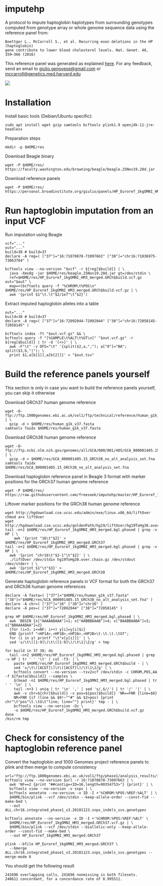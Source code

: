 imputehp
========

A protocol to impute haptoglobin haplotypes from surrounding genotypes computed from genotype array or whole genome sequence data using the reference panel from:

```
Boettger L., McCarroll S., et al. Recurring exon deletions in the HP (haptoglobin)
gene contribute to lower blood cholesterol levels. Nat. Genet. 48, 359–366 (2016)
```

This reference panel was generated as explained <a href="http://mccarrolllab.org/wp-content/uploads/2014/12/ng.3510.pdf">here</a>. For any feedback, send an email to giulio.genovese@gmail.com or mccarroll@genetics.med.harvard.edu

![](http://mccarrolllab.org/wp-content/uploads/2018/09/Slideshow-08-1170x500.jpg)

Installation
============

Install basic tools (Debian/Ubuntu specific):

```
sudo apt install wget gzip samtools bcftools plink1.9 openjdk-11-jre-headless
```

Preparation steps
```
mkdir -p $HOME/res
```

Download Beagle binary
```
wget -P $HOME/res/ https://faculty.washington.edu/browning/beagle/beagle.25Nov19.28d.jar
```

Download reference panels
```
wget -P $HOME/res/ https://personal.broadinstitute.org/giulio/panels/HP_Euroref_1kgOMNI_HM3_merged.GRCh3{7,8}.vcf.gz
```

Run haptoglobin imputation from an input VCF
============================================

Run imputation using Beagle
```
vcf="..."
out="..."
build=38 # build=37
declare -A reg=( ["37"]="16:71070878-73097663" ["38"]="chr16:71036975-73063764" )

bcftools view --no-version "$vcf" -r ${reg[$build]} | \
  java -Xmx8g -jar $HOME/res/beagle.25Nov19.28d.jar gt=/dev/stdin \
  ref=$HOME/res/HP_Euroref_1kgOMNI_HM3_merged.GRCh$build.vcf.gz out="$out" \
  map=<(bcftools query -f "%CHROM\t%POS\n" $HOME/res/HP_Euroref_1kgOMNI_HM3_merged.GRCh$build.vcf.gz | \
  awk '{print $1"\t.\t"$2/1e7"\t"$2}')
```

Extract imputed haptoglobin alleles into a table
```
out="..."
build=38 # build=37
declare -A reg=( ["37"]="16:72092044-72092044" ["38"]="chr16:72058145-72058145" )

bcftools index -ft "$out.vcf.gz" && \
bcftools query -f "[%SAMPLE\t%ALT\t%GT\n]" "$out.vcf.gz" -r ${reg[$build]} | tr -d '[<>]' | \
  awk -F"\t" -v OFS="\t" '{split($2,a,","); a["0"]="NA"; split($3,b,"|"); \
  print $1,a[b[1]],a[b[2]]}' > "$out.tsv"
```

Build the reference panels yourself
===================================

This section is only in case you want to build the reference panels yourself, you can skip it otherwise

Download GRCh37 human genome reference
```
wget -O- ftp://ftp.1000genomes.ebi.ac.uk/vol1/ftp/technical/reference/human_g1k_v37.fasta.gz | \
  gzip -d > $HOME/res/human_g1k_v37.fasta
samtools faidx $HOME/res/human_g1k_v37.fasta
```

Download GRCh38 human genome reference
```
wget -O- ftp://ftp.ncbi.nlm.nih.gov/genomes/all/GCA/000/001/405/GCA_000001405.15_GRCh38/seqs_for_alignment_pipelines.ucsc_ids/GCA_000001405.15_GRCh38_no_alt_analysis_set.fna.gz | \
  gzip -d > $HOME/res/GCA_000001405.15_GRCh38_no_alt_analysis_set.fna
samtools faidx $HOME/res/GCA_000001405.15_GRCh38_no_alt_analysis_set.fna
```

Download haptoglobin reference panel in Beagle 3 format with marker positions for the GRCh37 human genome reference
```
wget -P $HOME/res/ https://raw.githubusercontent.com/freeseek/imputehp/master/HP_Euroref_1kgOMNI_HM3_merged.bgl.phased
```

Liftover marker positions for the GRCh38 human genome reference
```
wget http://hgdownload.cse.ucsc.edu/admin/exe/linux.x86_64/liftOver
chmod a+x liftOver
wget http://hgdownload.cse.ucsc.edu/goldenPath/hg19/liftOver/hg19ToHg38.over.chain.gz
tail -n+2 $HOME/res/HP_Euroref_1kgOMNI_HM3_merged.bgl.phased | grep -v HP | \
    awk '{print "16\t"$2}' > $HOME/res/HP_Euroref_1kgOMNI_HM3_merged.GRCh37
tail -n+2 $HOME/res/HP_Euroref_1kgOMNI_HM3_merged.bgl.phased | grep -v HP | \
  awk '{print "chr16\t"$2-1"\t"$2}' | \
  ./liftOver /dev/stdin hg19ToHg38.over.chain.gz /dev/stdout /dev/stderr | \
  awk '{print $1"\t"$3}' > $HOME/res/HP_Euroref_1kgOMNI_HM3_merged.GRCh38
```

Generate haptoglobin reference panels in VCF format for both the GRCh37 and GRCh38 human genome references
```
declare -A fasta=( ["37"]="$HOME/res/human_g1k_v37.fasta" ["38"]="$HOME/res/GCA_000001405.15_GRCh38_no_alt_analysis_set.fna" )
declare -A chr=( ["37"]="16" ["38"]="chr16" )
declare -A pos=( ["37"]="72092044" ["38"]="72058145" )

grep HP $HOME/res/HP_Euroref_1kgOMNI_HM3_merged.bgl.phased | \
  awk 'BEGIN {x["AAAAABAAA"]=1; x["AABBBAAAB"]=4; x["BAABBAABA"]=3; x["BBAAAABAA"]=2}
  {for (i=3; i<=NF; i++) y[i]=y[i]$i}
  END {printf "<HP1A>,<HP1B>,<HP2A>,<HP2B>\t.\t.\t.\tGT";
  for (i in y) printf "\t"x[y[i]]}' | \
  sed 's/\t\([1-9]\)\t\([1-9]\)/\t\1|\2/g' > tmp

for build in 37 38; do
  tail -n+2 $HOME/res/HP_Euroref_1kgOMNI_HM3_merged.bgl.phased | grep -v HP | tr ' ' '\t' | cut -f3- | \
    paste $HOME/res/HP_Euroref_1kgOMNI_HM3_merged.GRCh$build - | \
    sed 's/\t\([ACGT]\)\t\([ACGT]\)/\t\1\2/g' | \
    bcftools convert --no-version --tsv2vcf /dev/stdin -c CHROM,POS,AA -f ${fasta[$build]} --samples \
    $(head -n1 $HOME/res/HP_Euroref_1kgOMNI_HM3_merged.bgl.phased | tr ' ' '\n' | \
    tail -n+3 | uniq | tr '\n' ',' | sed 's/,$//') | tr '/' '|' | \
    awk -v chr=${chr[$build]} -v pos=${pos[$build]} 'NR==FNR {line=$0}
    NR>FNR {if (line && $0!~"^#" && $2>pos) {print chr"\t"pos"\t.\tG\t"line; line=""} print}' tmp - | \
    bcftools view --no-version -Oz \
    -o $HOME/res/HP_Euroref_1kgOMNI_HM3_merged.GRCh$build.vcf.gz
done
/bin/rm tmp
```

Check for consistency of the haptoglobin reference panel
========================================================

Convert the haptoglobin and 1000 Genomes project reference panels to plink and then merge to compute consistency
```
url="ftp://ftp.1000genomes.ebi.ac.uk/vol1/ftp/phase1/analysis_results/integrated_call_sets/ALL.chr16.integrated_phase1_v3.20101123.snps_indels_svs.genotypes.vcf.gz"
bcftools view --no-version $url -r 16:71070878-73097663 | \
  awk 'NF==2 {print "##contig=<ID=16,length=90354753>"} {print}' | \
  bcftools view --no-version -v snps | \
  bcftools annotate --no-version -x ID -I +'%CHROM:%POS:%REF:%ALT' | \
  $HOME/bin/plink --vcf /dev/stdin --keep-allele-order --const-fid --make-bed \
  --out ALL.chr16.integrated_phase1_v3.20101123.snps_indels_svs.genotypes

bcftools annotate --no-version -x ID -I +'%CHROM:%POS:%REF:%ALT' \
  $HOME/res/HP_Euroref_1kgOMNI_HM3_merged.GRCh37.vcf.gz | \
  $HOME/bin/plink --vcf /dev/stdin --biallelic-only --keep-allele-order --const-fid --make-bed \
  --out HP_Euroref_1kgOMNI_HM3_merged.GRCh37

plink --bfile HP_Euroref_1kgOMNI_HM3_merged.GRCh37 \
  --bmerge ALL.chr16.integrated_phase1_v3.20101123.snps_indels_svs.genotypes --merge-mode 6
```

You should get the following result
```
241696 overlapping calls, 241696 nonmissing in both filesets.
240611 concordant, for a concordance rate of 0.995511.
```
